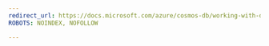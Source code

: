 ```yaml
---
redirect_url: https://docs.microsoft.com/azure/cosmos-db/working-with-dates
ROBOTS: NOINDEX, NOFOLLOW

---
```

